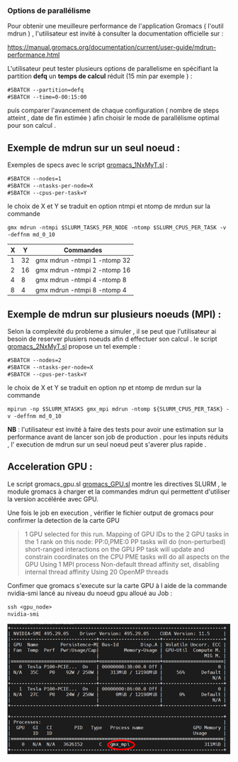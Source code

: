 ### Options de parallélisme 

Pour obtenir une meuilleure performance de l'application Gromacs ( l'outil mdrun ) , l'utilisateur est invité à consulter la documentation officielle sur : 

https://manual.gromacs.org/documentation/current/user-guide/mdrun-performance.html 

L'utilisateur peut tester plusieurs options de parallelisme  en spécifiant la partition **defq** un **temps de calcul** réduit (15 min par exemple )  : 

```
#SBATCH --partition=defq
#SBATCH --time=0-00:15:00
```

puis comparer l'avancement de chaque configuration  ( nombre de steps atteint , date de fin estimée )  afin  choisir le mode de parallélisme  optimal pour son  calcul  .

## Exemple de mdrun  sur un seul noeud : 

Exemples de specs avec le script [gromacs_1NxMyT.sl](gromacs_1NxMyT.sl)  :

```
#SBATCH --nodes=1
#SBATCH --ntasks-per-node=X
#SBATCH --cpus-per-task=Y
```

le choix de X et Y se traduit en option ntmpi et ntomp de mrdun sur la commande 
```
gmx mdrun -ntmpi $SLURM_TASKS_PER_NODE -ntomp $SLURM_CPUS_PER_TASK -v -deffnm md_0_10
```

| X  | Y  | Commandes                    | 
| ---| ---| -----------------------------| 
| 1  | 32 | gmx mdrun -ntmpi 1 -ntomp 32 |
| 2  | 16 | gmx mdrun -ntmpi 2 -ntomp 16 |
| 4  | 8  | gmx mdrun -ntmpi 4 -ntomp 8  | 
| 8  | 4  | gmx mdrun -ntmpi 8 -ntomp 4  | 

## Exemple de mdrun  sur plusieurs noeuds (MPI) : 

Selon la complexité du probleme a simuler , il se peut que l'utilisateur ai besoin de reserver plusiers noeuds afin d effectuer son calcul . le script  [gromacs_2NxMyT.sl](gromacs_2NxMyT.sl) propose un tel exemple : 

```
#SBATCH --nodes=2
#SBATCH --ntasks-per-node=X
#SBATCH --cpus-per-task=Y
```

le choix de X et Y se traduit en option np et ntomp de mrdun sur la commande 

```
mpirun -np $SLURM_NTASKS gmx_mpi mdrun -ntomp ${SLURM_CPUS_PER_TASK} -v -deffnm md_0_10
```

**NB** :  l'utilisateur est invité à faire des tests pour avoir une estimation sur la performance avant de lancer son job de production  . pour les inputs réduits , l' execution de mdrun sur un seul noeud peut s'averer plus rapide .


## Acceleration GPU : 

Le script gromacs_gpu.sl [gromacs_GPU.sl](gromacs_GPU.sl)  montre les directives SLURM , le module gromacs à charger et la commandes mdrun qui permettent d'utiliser la version accélérée avec  GPU.
  
Une fois le job en execution , vérifier le fichier output de gromacs pour confirmer la detection de la carte GPU  

> 1 GPU selected for this run.
Mapping of GPU IDs to the 2 GPU tasks in the 1 rank on this node:
  PP:0,PME:0
PP tasks will do (non-perturbed) short-ranged interactions on the GPU
PP task will update and constrain coordinates on the CPU
PME tasks will do all aspects on the GPU
Using 1 MPI process
Non-default thread affinity set, disabling internal thread affinity
Using 20 OpenMP threads 


Confimer  que gromacs s'execute sur la carte GPU à l aide de la commande nvidia-smi lancé au niveau du noeud gpu alloué au Job :

```
ssh <gpu_node> 
nvidia-smi 
```

![gromacs_gpu_nvidia](./gromacs_gpu.png)


